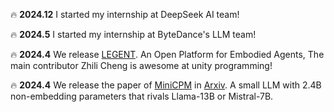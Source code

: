 
🔥 **2024.12** I started my internship at DeepSeek AI team!

🔥 **2024.5** I started my internship at ByteDance's LLM team!

🔥 **2024.4** We release [LEGENT](https://huggingface.co/papers/2404.18243). An Open Platform for Embodied Agents, The main contributor Zhili Cheng is awesome at unity programming! 

🔥 **2024.4** We release the paper of [MiniCPM](https://github.com/OpenBMB/MiniCPM) in [Arxiv](https://arxiv.org/abs/2404.06395). A small LLM with 2.4B non-embedding parameters that rivals Llama-13B or Mistral-7B. 

